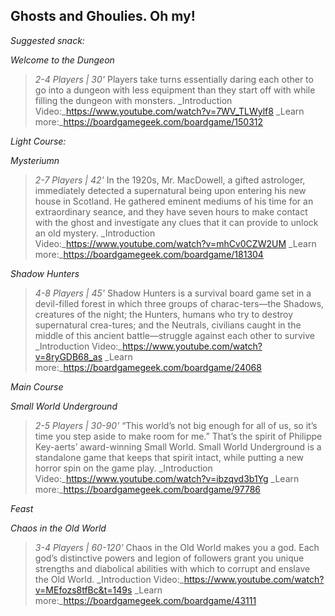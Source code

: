 ## Ghosts and Ghoulies. Oh my!

_*Suggested snack:*_

*Welcome to the Dungeon*
>_2-4 Players | 30'_
>Players take turns essentially daring each other to go into a dungeon with less equipment than they start off with while filling the dungeon with monsters.
>_Introduction Video:_https://www.youtube.com/watch?v=7WV_TLWylf8
>_Learn more:_https://boardgamegeek.com/boardgame/150312

*Light Course:*

*Mysteriumn*
>_2-7 Players | 42'_
>In the 1920s, Mr. MacDowell, a gifted astrologer, immediately detected a supernatural being upon entering his new house in Scotland. He gathered eminent mediums of his time for an extraordinary seance, and they have seven hours to make contact with the ghost and investigate any clues that it can provide to unlock an old mystery.
>_Introduction Video:_https://www.youtube.com/watch?v=mhCv0CZW2UM
>_Learn more:_https://boardgamegeek.com/boardgame/181304

*Shadow Hunters*
>_4-8 Players | 45'_
>Shadow  Hunters  is  a  survival  board  game  set  in  a  devil-filled  forest  in  which  three  groups  of  charac-ters—the Shadows, creatures of the night; the Hunters, humans who try to destroy supernatural crea-tures;  and  the  Neutrals,  civilians  caught  in  the  middle  of  this  ancient  battle—struggle  against  each  other to survive
>_Introduction Video:_https://www.youtube.com/watch?v=8ryGDB68_as
>_Learn more:_https://boardgamegeek.com/boardgame/24068

*Main Course*

*Small World Underground*
>_2-5 Players | 30-90'_
>“This world’s not big enough for all of us, so it’s time you step aside to make room for me.” That’s the spirit of Philippe Key-aerts’ award-winning Small World. Small World Underground is a standalone game that keeps that spirit intact, while putting a new horror spin on the game play.
>_Introduction Video:_https://www.youtube.com/watch?v=ibzqvd3b1Yg
>_Learn more:_https://boardgamegeek.com/boardgame/97786

*Feast*

*Chaos in the Old World*
>_3-4 Players | 60-120'_
>Chaos in the Old World makes you a god. Each god’s distinctive powers and legion of followers grant you unique strengths and diabolical abilities with which to corrupt and enslave the Old World.
>_Introduction Video:_https://www.youtube.com/watch?v=MEfozs8tfBc&t=149s
>_Learn more:_https://boardgamegeek.com/boardgame/43111

